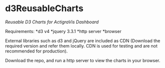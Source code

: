 # d3ReusableCharts
*Reusable D3 Charts for ActigraVis Dashboard*

Requirements:
*d3 v4
*jquery 3.3.1
*http server
*browser 

External libraries such as d3 and jQuery are included as CDN (Download the required version and refer them locally. CDN is used for testing and are not recommended for production).

Download the repo, and run a http server to view the charts in your browser.  
